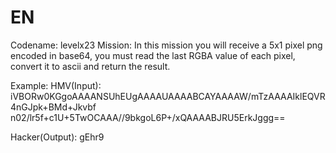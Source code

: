 # EN
Codename: levelx23
Mission: In this mission you will receive a 5x1 pixel png encoded in base64, you must read the last RGBA 
value of each pixel, convert it to ascii and return the result.

Example: 
HMV(Input): iVBORw0KGgoAAAANSUhEUgAAAAUAAAABCAYAAAAW/mTzAAAAIklEQVR4nGJpk+BMd+Jkvbf
n02/lr5f+c1U+5TwOCAAA//9bkgoL6P+/xQAAAABJRU5ErkJggg==

Hacker(Output): gEhr9
